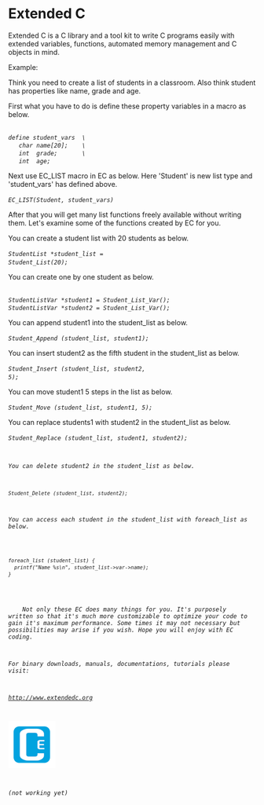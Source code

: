 # Extended C 

Extended C is a C library and a tool kit to write C programs easily with extended variables, functions, automated memory management and C objects in mind.

Example:

Think you need to create a list of students in a classroom. Also think student has properties like name, grade and age.  

First what you have to do is define these property variables in a macro as below.  

<pre><code><i>
define student_vars  \
   char name[20];    \
   int  grade;       \
   int  age;
</i></code></pre>  

Next use EC_LIST macro in EC as below. Here 'Student' is new list type and 'student_vars' has defined above.  

<code><i>EC_LIST(Student, student_vars)</i></code><br>

After that you will get many list functions freely available without writing them. Let's examine some of the functions created by EC for you.<br>

You can create a student list with 20 students as below.  

<code><i>StudentList *student_list = Student_List(20);</i></code><br>

You can create one by one student as below.  

<pre><code><i>
StudentListVar *student1 = Student_List_Var();
StudentListVar *student2 = Student_List_Var();
</i></code></pre>  

You can append student1 into the student_list as below.  

<code><i>Student_Append (student_list, student1);</i></code><br>

You can insert student2 as the fifth student in the student_list as below.  

<code><i>Student_Insert (student_list, student2, 5);</i></code><br>

You can move student1 5 steps in the list as below.  

<code><i>Student_Move (student_list, student1, 5);</i></code><br>

You can replace students1 with student2 in the student_list as below.  

<code><i>Student_Replace (student_list, student1, student2);<br>

You can delete student2 in the student_list as below.  

<code><i>Student_Delete (student_list, student2);</i></code><br>

You can access each student in the student_list with foreach_list as below.  

<pre><code><i>
foreach_list (student_list) {
  printf("Name %s\n", student_list->var->name);
}
</i></code></pre>  

&nbsp; &nbsp; Not only these EC does many things for you. It's purposely written so that it's much more customizable to optimize your code to gain it's maximum performance. Some times it may not necessary but possibilities may arise if you wish. Hope you will enjoy with EC coding.  

For binary downloads, manuals, documentations, tutorials please visit:  

<http://www.extendedc.org>  

![Logo, Extended C logo ](ec.png)  

*(not working yet)*
